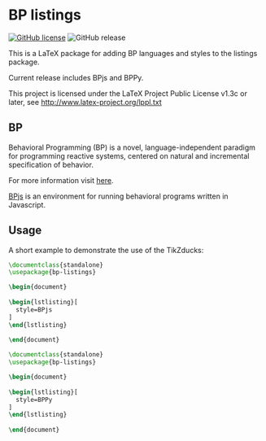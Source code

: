 # BP listings

[![GitHub license](https://img.shields.io/badge/license-LLPL--1.3c-blue)](https://github.com/bThink-BGU/Papers-Latex-BP-Listings/blob/master/LICENSE)
![GitHub release](https://img.shields.io/github/release/bThink-BGU/Papers-Latex-BP-Listings)

This is a LaTeX package for adding BP languages and styles to the listings package.

Current release includes BPjs and BPPy.

This project is licensed under the LaTeX Project Public License v1.3c or later, see http://www.latex-project.org/lppl.txt

## BP
Behavioral Programming (BP) is a novel, language-independent paradigm for programming reactive systems, centered on natural and incremental specification of behavior.

For more information visit [here](https://m-cacm.acm.org/magazines/2012/7/151241-behavioral-programming/fulltext).

[BPjs](https://github.com/bThink-BGU/BPjs) is an environment for running behavioral programs written in Javascript.

## Usage

A short example to demonstrate the use of the TikZducks:
```latex
\documentclass{standalone}
\usepackage{bp-listings}

\begin{document}
	
\begin{lstlisting}[
  style=BPjs
]
\end{lstlisting}
	
\end{document}
```

```latex
\documentclass{standalone}
\usepackage{bp-listings}

\begin{document}
	
\begin{lstlisting}[
  style=BPPy
]
\end{lstlisting}
	
\end{document}
```
